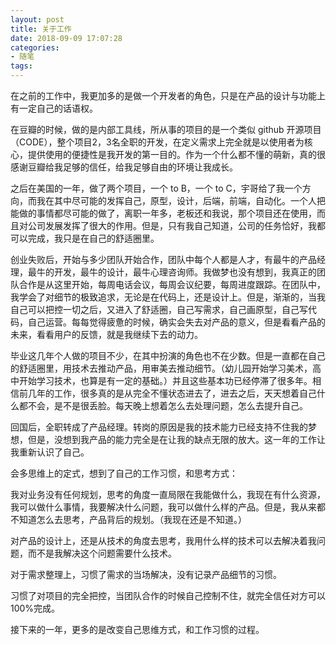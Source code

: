 ```yaml
---
layout: post
title: 关于工作
date: 2018-09-09 17:07:28
categories: 
- 随笔
tags: 
---
```


在之前的工作中，我更加多的是做一个开发者的角色，只是在产品的设计与功能上有一定自己的话语权。

在豆瓣的时候，做的是内部工具线，所从事的项目的是一个类似 github 开源项目（CODE），整个项目2，3名全职的开发，在定义需求上完全就是以使用者为核心，提供使用的便捷性是我开发的第一目的。作为一个什么都不懂的萌新，真的很感谢豆瓣给我足够的信任，给我足够自由的环境让我成长。

之后在美国的一年，做了两个项目，一个 to B，一个 to C，宇哥给了我一个方向，而我在其中尽可能的发挥自己，原型，设计，后端，前端，自动化。一个人把能做的事情都尽可能的做了，离职一年多，老板还和我说，那个项目还在使用，而且对公司发展发挥了很大的作用。但是，只有我自己知道，公司的任务恰好，我都可以完成，我只是在自己的舒适圈里。

创业失败后，开始与多少团队开始合作，团队中每个人都是人才，有最牛的产品经理，最牛的开发，最牛的设计，最牛心理咨询师。我做梦也没有想到，我真正的团队合作是从这里开始，每周电话会议，每周会议纪要，每周进度跟踪。在团队中，我学会了对细节的极致追求，无论是在代码上，还是设计上。但是，渐渐的，当我自己可以把控一切之后，又进入了舒适圈，自己写需求，自己画原型，自己写代码，自己运营。每每觉得疲惫的时候，确实会失去对产品的意义，但是看看产品的未来，看看用户的反馈，就是我继续下去的动力。

毕业这几年个人做的项目不少，在其中扮演的角色也不在少数。但是一直都在自己的舒适圈里，用技术去推动产品，用审美去推动细节。（幼儿园开始学习美术，高中开始学习技术，也算是有一定的基础。）并且这些基本功已经停滞了很多年。相信前几年的工作，很多真的是从完全不懂状态进去了，进去之后，天天想着自己什么都不会，是不是很丢脸。每天晚上想着怎么去处理问题，怎么去提升自己。

回国后，全职转成了产品经理。转岗的原因是我的技术能力已经支持不住我的梦想，但是，没想到我产品的能力完全是在让我的缺点无限的放大。这一年的工作让我重新认识了自己。

会多思维上的定式，想到了自己的工作习惯，和思考方式：

我对业务没有任何规划，思考的角度一直局限在我能做什么，我现在有什么资源，我可以做什么事情，我要解决什么问题，我可以做什么样的产品。但是，我从来都不知道怎么去思考，产品背后的规划。（我现在还是不知道。）

对产品的设计上，还是从技术的角度去思考，我用什么样的技术可以去解决着我问题，而不是我解决这个问题需要什么技术。

对于需求整理上，习惯了需求的当场解决，没有记录产品细节的习惯。

习惯了对项目的完全把控，当团队合作的时候自己控制不住，就完全信任对方可以100%完成。

接下来的一年，更多的是改变自己思维方式，和工作习惯的过程。